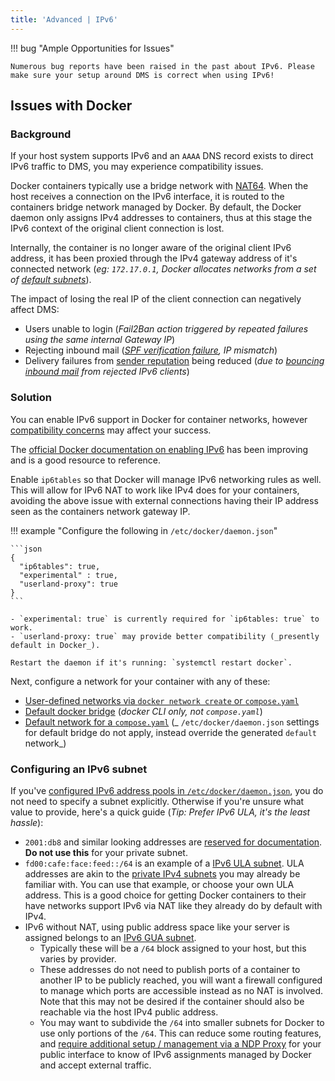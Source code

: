 ```yaml
---
title: 'Advanced | IPv6'
---
```


!!! bug "Ample Opportunities for Issues"

    Numerous bug reports have been raised in the past about IPv6. Please make sure your setup around DMS is correct when using IPv6!

## Issues with Docker

### Background

If your host system supports IPv6 and an `AAAA` DNS record exists to direct IPv6 traffic to DMS, you may experience compatibility issues.

Docker containers typically use a bridge network with [NAT64][wikipedia-nat64]. When the host receives a connection on the IPv6 interface, it is routed to the containers bridge network managed by Docker. By default, the Docker daemon only assigns IPv4 addresses to containers, thus at this stage the IPv6 context of the original client connection is lost.

Internally, the container is no longer aware of the original client IPv6 address, it has been proxied through the IPv4 gateway address of it's connected network (_eg: `172.17.0.1`, Docker allocates networks from a set of [default subnets][docker-subnets]_).

The impact of losing the real IP of the client connection can negatively affect DMS:

- Users unable to login (_Fail2Ban action triggered by repeated failures using the same internal Gateway IP_)
- Rejecting inbound mail (_[SPF verification failure][gh-issue-1438-spf], IP mismatch_)
- Delivery failures from [sender reputation][sender-score] being reduced (_due to [bouncing inbound mail][gh-issue-3057-bounce] from rejected IPv6 clients_)

[wikipedia-nat64]: https://en.wikipedia.org/wiki/NAT64
[docker-subnets]: https://straz.to/2021-09-08-docker-address-pools/#what-are-the-default-address-pools-when-no-configuration-is-given-vanilla-pools
[sender-score]: https://senderscore.org/assess/get-your-score/
[gh-issue-1438-spf]: https://github.com/docker-mailserver/docker-mailserver/issues/1438
[gh-issue-3057-bounce]: https://github.com/docker-mailserver/docker-mailserver/pull/3057#issuecomment-1416700046

### Solution

You can enable IPv6 support in Docker for container networks, however [compatibility concerns][docs-compat] may affect your success.

[docs-compat]: ../debugging.md#compatibility

The [official Docker documentation on enabling IPv6][docker-docs-enable-ipv6] has been improving and is a good resource to reference.

Enable `ip6tables` so that Docker will manage IPv6 networking rules as well. This will allow for IPv6 NAT to work like IPv4 does for your containers, avoiding the above issue with external connections having their IP address seen as the containers network gateway IP.

!!! example "Configure the following in `/etc/docker/daemon.json`"

    ```json
    {
      "ip6tables": true,
      "experimental" : true,
      "userland-proxy": true
    }
    ```

    - `experimental: true` is currently required for `ip6tables: true` to work.
    - `userland-proxy: true` may provide better compatibility (_presently default in Docker_).

    Restart the daemon if it's running: `systemctl restart docker`.

Next, configure a network for your container with any of these:

- [User-defined networks via `docker network create` or `compose.yaml`][docker-docs-ipv6-create-custom]
- [Default docker bridge][docker-docs-ipv6-create-default] (_docker CLI only, not `compose.yaml`_)
- [Default network for a `compose.yaml`][ipv6-config-example] (_ `/etc/docker/daemon.json` settings for default bridge do not apply, instead override the generated `default` network_)

### Configuring an IPv6 subnet

If you've [configured IPv6 address pools in `/etc/docker/daemon.json`][docker-docs-ipv6-supernets], you do not need to specify a subnet explicitly. Otherwise if you're unsure what value to provide, here's a quick guide (_Tip: Prefer IPv6 ULA, it's the least hassle_):

- `2001:db8` and similar looking addresses are [reserved for documentation][wikipedia-ipv6-reserved]. **Do not use this** for your private subnet.
- `fd00:cafe:face:feed::/64` is an example of a [IPv6 ULA subnet][wikipedia-ipv6-ula]. ULA addresses are akin to the [private IPv4 subnets][wikipedia-ipv4-private] you may already be familiar with. You can use that example, or choose your own ULA address. This is a good choice for getting Docker containers to their have networks support IPv6 via NAT like they already do by default with IPv4.
- IPv6 without NAT, using public address space like your server is assigned belongs to an [IPv6 GUA subnet][wikipedia-ipv6-gua].
    - Typically these will be a `/64` block assigned to your host, but this varies by provider.
    - These addresses do not need to publish ports of a container to another IP to be publicly reached, you will want a firewall configured to manage which ports are accessible instead as no NAT is involved. Note that this may not be desired if the container should also be reachable via the host IPv4 public address.
    - You may want to subdivide the `/64` into smaller subnets for Docker to use only portions of the `/64`. This can reduce some routing features, and [require additional setup / management via a NDP Proxy][gh-pull-3244-gua] for your public interface to know of IPv6 assignments managed by Docker and accept external traffic.

[docker-docs-enable-ipv6]: https://docs.docker.com/config/daemon/ipv6/
[docker-docs-ipv6-create-custom]: https://docs.docker.com/config/daemon/ipv6/#create-an-ipv6-network
[docker-docs-ipv6-create-default]: https://docs.docker.com/config/daemon/ipv6/#use-ipv6-for-the-default-bridge-network
[docker-docs-ipv6-supernets]: https://docs.docker.com/config/daemon/ipv6/#dynamic-ipv6-subnet-allocation

[ipv6-config-example]: https://github.com/nginx-proxy/nginx-proxy/issues/133#issuecomment-1368745843
[wikipedia-ipv6-reserved]: https://en.wikipedia.org/wiki/IPv6_address#Documentation
[wikipedia-ipv4-private]: https://en.wikipedia.org/wiki/Private_network#Private_IPv4_addresses
[wikipedia-ipv6-ula]: https://en.wikipedia.org/wiki/Unique_local_address
[wikipedia-ipv6-gua]: https://en.wikipedia.org/wiki/IPv6#Global_addressing

[gh-pull-3244-gua]: https://github.com/docker-mailserver/docker-mailserver/pull/3244#issuecomment-1528984894
